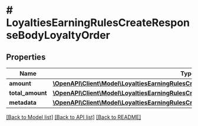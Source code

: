 # # LoyaltiesEarningRulesCreateResponseBodyLoyaltyOrder

## Properties

Name | Type | Description | Notes
------------ | ------------- | ------------- | -------------
**amount** | [**\OpenAPI\Client\Model\LoyaltiesEarningRulesCreateResponseBodyLoyaltyOrderAmount**](LoyaltiesEarningRulesCreateResponseBodyLoyaltyOrderAmount.md) |  | [optional]
**total_amount** | [**\OpenAPI\Client\Model\LoyaltiesEarningRulesCreateResponseBodyLoyaltyOrderTotalAmount**](LoyaltiesEarningRulesCreateResponseBodyLoyaltyOrderTotalAmount.md) |  | [optional]
**metadata** | [**\OpenAPI\Client\Model\LoyaltiesEarningRulesCreateResponseBodyLoyaltyOrderMetadata**](LoyaltiesEarningRulesCreateResponseBodyLoyaltyOrderMetadata.md) |  | [optional]

[[Back to Model list]](../../README.md#models) [[Back to API list]](../../README.md#endpoints) [[Back to README]](../../README.md)
